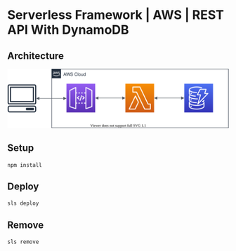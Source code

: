 # Serverless Framework | AWS | REST API With DynamoDB

## Architecture

![](architecture.drawio.svg)

## Setup
```
npm install
```

## Deploy

```
sls deploy
```

## Remove

```
sls remove
```
